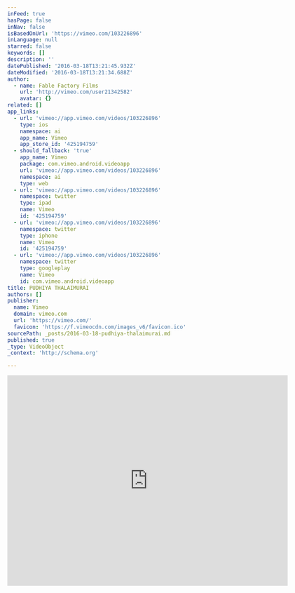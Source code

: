 ```yaml
---
inFeed: true
hasPage: false
inNav: false
isBasedOnUrl: 'https://vimeo.com/103226896'
inLanguage: null
starred: false
keywords: []
description: ''
datePublished: '2016-03-18T13:21:45.932Z'
dateModified: '2016-03-18T13:21:34.688Z'
author:
  - name: Fable Factory Films
    url: 'http://vimeo.com/user21342582'
    avatar: {}
related: []
app_links:
  - url: 'vimeo://app.vimeo.com/videos/103226896'
    type: ios
    namespace: ai
    app_name: Vimeo
    app_store_id: '425194759'
  - should_fallback: 'true'
    app_name: Vimeo
    package: com.vimeo.android.videoapp
    url: 'vimeo://app.vimeo.com/videos/103226896'
    namespace: ai
    type: web
  - url: 'vimeo://app.vimeo.com/videos/103226896'
    namespace: twitter
    type: ipad
    name: Vimeo
    id: '425194759'
  - url: 'vimeo://app.vimeo.com/videos/103226896'
    namespace: twitter
    type: iphone
    name: Vimeo
    id: '425194759'
  - url: 'vimeo://app.vimeo.com/videos/103226896'
    namespace: twitter
    type: googleplay
    name: Vimeo
    id: com.vimeo.android.videoapp
title: PUDHIYA THALAIMURAI
authors: []
publisher:
  name: Vimeo
  domain: vimeo.com
  url: 'https://vimeo.com/'
  favicon: 'https://f.vimeocdn.com/images_v6/favicon.ico'
sourcePath: _posts/2016-03-18-pudhiya-thalaimurai.md
published: true
_type: VideoObject
_context: 'http://schema.org'

---
```

<iframe src="https://cdn.embedly.com/widgets/media.html?src=https%3A%2F%2Fplayer.vimeo.com%2Fvideo%2F103226896&amp;url=https%3A%2F%2Fvimeo.com%2F103226896&amp;image=http%3A%2F%2Fi.vimeocdn.com%2Fvideo%2F485402468_640.jpg&amp;key=b7d04c9b404c499eba89ee7072e1c4f7&amp;type=text%2Fhtml&amp;schema=vimeo" width="640" height="480" scrolling="no" frameborder="0" allowfullscreen="allowfullscreen" style=""></iframe>